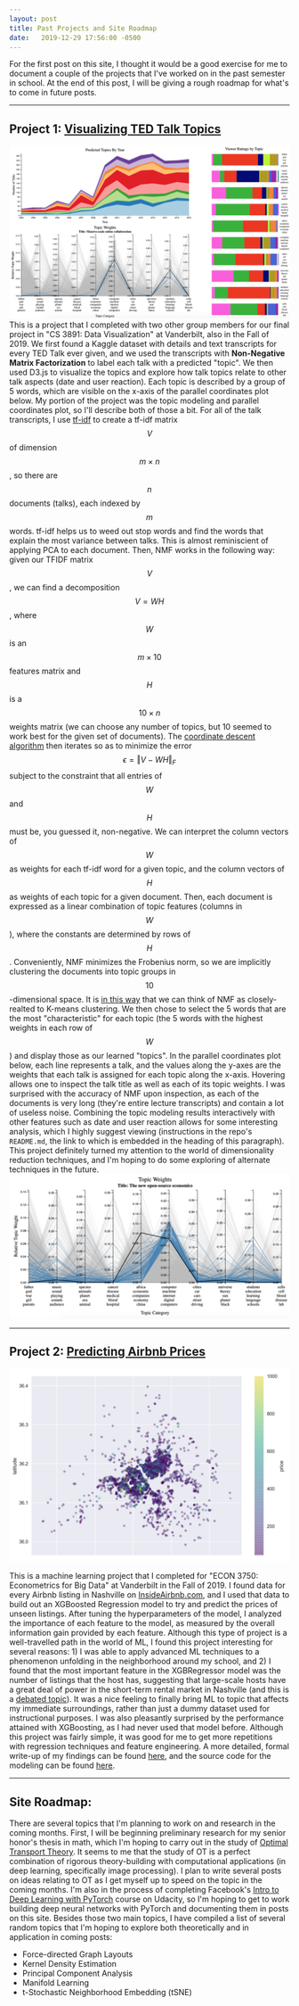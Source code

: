 ```yaml
---
layout: post
title: Past Projects and Site Roadmap
date:   2019-12-29 17:56:00 -0500
---
```

<!--more-->

For the first post on this site, I thought it would be a good exercise for me to document a couple of the  projects that I've worked on in the past semester in school. At the end of this post, I will be giving a rough roadmap for what's to come in future posts.

___
## Project 1: [Visualizing TED Talk Topics](https://github.com/esegaul/tedtalkvis)
![](/post_assets/2019-12-29/vis_screenshot.png)
This is a project that I completed with two other group members for our final project in "CS 3891: Data Visualization" at Vanderbilt, also in the Fall of 2019. We first found a Kaggle dataset with details and text transcripts for every TED Talk ever given, and we used the transcripts with **Non-Negative Matrix Factorization** to label each talk with a predicted "topic". We then used D3.js to visualize the topics and explore how talk topics relate to other talk aspects (date and user reaction). Each topic is described by a group of 5 words, which are visible on the x-axis of the parallel coordinates plot below. My portion of the project was the topic modeling and parallel coordinates plot, so I'll describe both of those a bit. For all of the talk transcripts, I use [tf-idf](https://scikit-learn.org/stable/modules/generated/sklearn.feature_extraction.text.TfidfVectorizer.html) to create a tf-idf matrix $$V$$ of dimension $$ m \times n$$, so there are $$n$$ documents (talks), each indexed by $$m$$ words. tf-idf helps us to weed out stop words and find the words that explain the most variance between talks. This is almost reminiscient of applying PCA to each document. Then, NMF works in the following way: given our TFIDF matrix $$V$$, we can find a decomposition $$V = WH$$, where $$W$$ is an $$m \times 10$$ features matrix and $$H$$ is a $$10 \times n$$ weights matrix (we can choose any number of topics, but 10 seemed to work best for the given set of documents). The [coordinate descent algorithm](https://en.wikipedia.org/wiki/Coordinate_descent) then iterates so as to minimize the error $$ \epsilon = {\Vert V - WH\Vert}_F$$ subject to the constraint that all entries of $$W$$ and $$H$$ must be, you guessed it, non-negative. We can interpret the column vectors of $$W$$ as weights for each tf-idf word for a given topic, and the column vectors of $$H$$ as weights of each topic for a given document. Then, each document is expressed as a linear combination of topic features (columns in $$W$$), where the constants are determined by rows of $$H$$. Conveniently, NMF minimizes the Frobenius norm, so we are implicitly clustering the documents into topic groups in $$10$$-dimensional space. It is [in this way](https://www.cc.gatech.edu/~hpark/papers/GT-CSE-08-01.pdf) that we can think of NMF as closely-realted to K-means  clustering. We then chose to select the 5 words that are the most "characteristic" for each topic (the 5 words with the highest weights in each row of $$W$$) and display those as our learned "topics". In the parallel coordinates plot below, each line represents a talk, and the values along the y-axes are the weights that each talk is assigned for each topic along the x-axis. Hovering allows one to inspect the talk title as well as each of its topic weights. I was surprised with the accuracy of NMF upon inspection, as each of the documents is very long (they're entire lecture transcripts) and contain a lot of useless noise. Combining the topic modeling results interactively with other features such as date and user reaction allows for some interesting analysis, which I highly suggest viewing (instructions in the repo's `README.md`, the link to which is embedded in the heading of this paragraph). This project definitely turned my attention to the world of dimensionality reduction techniques, and I'm hoping to do some exploring of alternate techniques in the future.
![](/post_assets/2019-12-29/pcoords.png)  

___

## Project 2: [Predicting Airbnb Prices](https://github.com/dtaylor072/nashville_airbnb)
![](/post_assets/2019-12-29/price_map.jpg)

This is a machine learning project that I completed for "ECON 3750: Econometrics for Big Data" at Vanderbilt in the Fall of 2019. I found data for every Airbnb listing in Nashville on [InsideAirbnb.com](http://insideairbnb.com/nashville/), and I used that data to build out an XGBoosted Regression model to try and predict the prices of unseen listings. After tuning the hyperparameters of the model, I analyzed the importance of each feature to the model, as measured by the overall information gain provided by each feature. Although this type of project is a well-travelled path in the world of ML, I found this project interesting for several reasons: 1) I was able to apply advanced ML techniques to a phenomenon unfolding in the neighborhood around my school, and 2) I found that the most important feature in the XGBRegressor model was the number of listings that the host has, suggesting that large-scale hosts have a great deal of power in the short-term rental market in Nashville (and this is a [debated topic](https://www.tennessean.com/story/money/2019/05/02/nashville-cracking-down-illegal-short-term-rentals/3629030002/)). It was a nice feeling to finally bring ML to topic that affects my immediate surroundings, rather than just a dummy dataset used for instructional purposes. I was also pleasantly surprised by the performance attained with XGBoosting, as I had never used that model before. Although this project was fairly simple, it was good for me to get more repetitions with regression techniques and feature engineering. A more detailed, formal write-up of my findings can be found [here](https://github.com/dtaylor072/nashville_airbnb/blob/master/final_note.pdf), and the source code for the modeling can be found [here](https://github.com/dtaylor072/nashville_airbnb/blob/master/modeling.ipynb).  

___
## Site Roadmap:
There are several topics that I'm planning to work on and research in the coming months. First, I will be beginning preliminary research for my senior honor's thesis in math, which I'm hoping to carry out in the study of [Optimal Transport Theory](http://www.math.cmu.edu/~mthorpe/OTNotes). It seems to me that the study of OT is a perfect combination of rigorous theory-building with computational applications (in deep learning, specifically image processing). I plan to write several posts on ideas relating to OT as I get myself up to speed on the topic in the coming months. I'm also in the process of completing Facebook's [Intro to Deep Learning with PyTorch](https://www.udacity.com/course/deep-learning-pytorch--ud188) course on Udacity, so I'm hoping to get to work building deep neural networks with PyTorch and documenting them in posts on this site. Besides those two main topics, I have compiled a list of several random topics that I'm hoping to explore both theoretically and in application in coming posts:
- Force-directed Graph Layouts
- Kernel Density Estimation
- Principal Component Analysis
- Manifold Learning
- t-Stochastic Neighborhood Embedding (tSNE)

